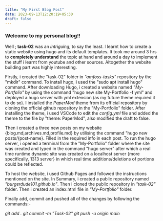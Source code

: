 ```yaml
---
title: "My First Blog Post"
date: 2023-09-13T12:20:19+05:30
draft: false
---
```


### Welcome to my personal blog!!

Well ; **task-02** was an _intriguing_, to say the least. I learnt how to create a static website using hugo and its default templates. It took me around 3 hrs to **completely understand** the topic at hand and around a day to implement the stuff i learnt from youtube and other sources. Altogether the website building part was highly interesting.

Firstly, i created the "task-02" folder in _"amfoss-tasks"_ repository by the "mkdir" command. To install hugo, i used the "sudo apt install hugo" command. After downloading Hugo, i created a website named _"My-Portfolio"_ by using the command "hugo new site My-Portfolio -f yml" and deployed a hugo server with yml extension (as my future theme required it to do so). I installed the _PaperMod_ theme from its official repository by cloning the official github repository in the "My-Portfolio" folder. After installing the theme, i used VSCode to edit the _config.yml_ file and added the theme to the file by "theme: PaperMod", also modified the draft to false.
 
Then i created a three new posts on my website {blog.md,archives.md,profile.md} by utilising the command "hugo new posts/{post-name}. Filled in the required info in each post. To run the hugo server, i opened a terminal from the "My-Portfolio" folder where the site was created and typed in the command "hugo server" after which a real time runtime dynamic site was created on a localhost server {more specifically, 1313 server} in which real time additions/deletions of portions could be reflected.

To host the website, i used Github Pages and followed the instructions mentioned on the site. In Summary, i created a public repository named _"burgerdude101.github.io"_. Then i cloned the public repository in _"task-02"_ folder. Then i created an index.html file in _"My-Portfolio"_ folder.

Finally add, commit and pushed all of the changes by following the commands:- 

_git add ._
_git commit -m "Task-02"_
_git push -u origin main_
